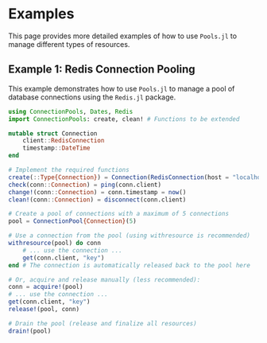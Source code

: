 # Examples

This page provides more detailed examples of how to use `Pools.jl` to manage different types of resources.

## Example 1: Redis Connection Pooling

This example demonstrates how to use `Pools.jl` to manage a pool of database connections using the `Redis.jl` package.

```julia
using ConnectionPools, Dates, Redis
import ConnectionPools: create, clean! # Functions to be extended

mutable struct Connection
    client::RedisConnection
    timestamp::DateTime
end

# Implement the required functions
create(::Type{Connection}) = Connection(RedisConnection(host = "localhost", port = 6379, db = 3), now())
check(conn::Connection) = ping(conn.client)
change!(conn::Connection) = conn.timestamp = now()
clean!(conn::Connection) = disconnect(conn.client)

# Create a pool of connections with a maximum of 5 connections
pool = ConnectionPool{Connection}(5)

# Use a connection from the pool (using withresource is recommended)
withresource(pool) do conn
    # ... use the connection ...
    get(conn.client, "key")
end # The connection is automatically released back to the pool here

# Or, acquire and release manually (less recommended):
conn = acquire!(pool)
# ... use the connection ...
get(conn.client, "key")
release!(pool, conn)

# Drain the pool (release and finalize all resources)
drain!(pool)
```
